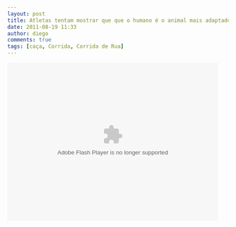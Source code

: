 ```yaml
---
layout: post
title: Atletas tentam mostrar que que o humano é o animal mais adaptado as corridas no planeta
date: 2011-08-19 11:33
author: diego
comments: true
tags: [caça, Corrida, Corrida de Rua]
---
```


<object width="480" height="360" type="application/x-shockwave-flash" data="http://s.videos.globo.com/p2/player.swf"><param name="allowFullScreen" value="true" /><param name="movie" value="http://s.videos.globo.com/p2/player.swf" /><param name="quality" value="high" /><param name="FlashVars" value="midiaId=1601897&amp;autoStart=false&amp;width=480&amp;height=360" /></object>
